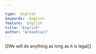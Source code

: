 ```yaml
---

type:  English
keywords:  English
feature:  English
title: "English"
author: "ArmanRiazi"
---
```



[[We will do anything as long as it is legal]]